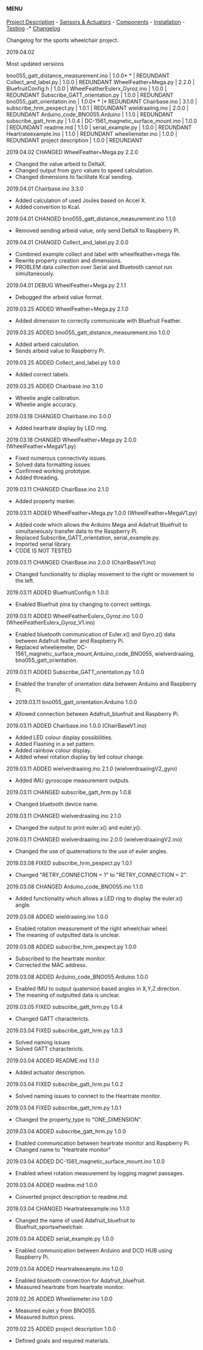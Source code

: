 #### MENU

[Project Description](README.md) - [Sensors & Actuators](SENSORS_ACTUATORS.md) - [Components](COMPONENTS.md) - [Installation](INSTALLATION.md) - [Testing](TESTING.md) -* [Changelog](CHANGELOG.md)

Changelog for the sports wheelchair project.

2019.04.02

Most updated versions

bno055_gatt_distance_measurement.ino |	1.0.0* * | REDUNDANT
Collect_and_label.py | 1.0.0 | REDUNDANT
WheelFeather+Mega.py | 2.2.0 |
BluefruitConfig.h | 1.0.0 |
WheelFeatherEulerx_Gyroz.ino | 1.0.0 | REDUNDANT
Subscribe_GATT_orientation.py | 1.0.0 | REDUNDANT
bno055_gatt_orientation.ino | 1.0.0* * |* REDUNDANT
Chairbase.ino | 3.1.0 |
subscribe_hrm_pexpect.py | 1.0.1 | REDUNDANT
wieldraaiing.ino | 2.0.0 | REDUNDANT
Arduino_code_BNO055.Arduino | 1.1.0 | REDUNDANT
subscribe_gatt_hrm.py | 1.0.4 |
DC-1561_magnetic_surface_mount.ino | 1.0.0 | REDUNDANT
readme.md | 1.1.0 |
serial_example.py | 1.0.0 | REDUNDANT
Heartrateexample.ino | 1.1.0 | REDUNDANT
wheeliemeter.ino | 1.0.0 | REDUNDANT
project description | 1.0.0 | REDUNDANT



2019.04.02 CHANGED WheelFeather+Mega.py 2.2.0
* Changed the value arbeid to DeltaX.
* Changed output from gyro values to speed calculation.
* Changed dimensions to facilitate Kcal sending.

2019.04.01 Chairbase.ino 3.3.0
* Added calculation of used Joules based on Accel X.
* Added convertion to Kcal.

2019.04.01 CHANGED bno055_gatt_distance_measurement.ino 1.1.0
* Removed sending arbeid value, only send DeltaX to Raspberry Pi.

2019.04.01 CHANGED Collect_and_label.py 2.0.0
* Combined example collect and label with wheelfeather+mega file.
* Rewrite property creation and dimensions.
* PROBLEM data collection over Serial and Bluetooth cannot run simultaneously.

2019.04.01 DEBUG WheelFeather+Mega.py 2.1.1
* Debugged the arbeid value format.

2019.03.25 ADDED WheelFeather+Mega.py 2.1.0
* Added dimension to correctly communicate with Bluefruit Feather.

2019.03.25 ADDED bno055_gatt_distance_measurement.ino 1.0.0
* Added arbeid calculation.
* Sends arbeid value to Raspberry Pi.

2019.03.25 ADDED Collect_and_label.py 1.0.0
* Added correct labels.

2019.03.25 ADDED Chairbase.ino 3.1.0
* Wheelie angle calibration.
* Wheelie angle accuracy.

2019.03.18 CHANGED Chairbase.ino 3.0.0
* Added heartrate display by LED ring.

2019.03.18 CHANGED WheelFeather+Mega.py 2.0.0 (WheelFeather+MegaV1.py)
* Fixed numerous connectivity issues.
* Solved data formatting issues.
* Confirmed working prototype.
* Added threading.

2019.03.11 CHANGED ChairBase.ino 2.1.0
* Added property marker.

2019.03.11 ADDED WheelFeather+Mega.py 1.0.0 (WheelFeather+MegaV1.py)
* Added code which allows the Arduino Mega and Adafruit Bluefruit to simultaneously transfer data to the Raspberry Pi.
* Replaced Subscribe_GATT_orientation, serial_example.py.
* Imported serial library
* CODE IS NOT TESTED

2019.03.11 CHANGED ChairBase.ino 2.0.0 (ChairBaseV1.ino)
* Changed functionality to display movement to the right or movement to the left.

2019.03.11 ADDED BluefruitConfig.h 1.0.0
* Enabled Bluefruit pins by changing to correct settings.

2019.03.11 ADDED WheelFeatherEulerx_Gyroz.ino 1.0.0 (WheelFeatherEulerx_Gyroz_V1.ino)
* Enabled bluetooth communication of Euler.x() and Gyro.z() data between Adafruit feather and Raspberry Pi.
* Replaced wheeliemeter, DC-1561_magnetic_surface_mount,Arduino_code_BNO055, wielverdraaiing, bno055_gatt_orientation.

2019.03.11 ADDED Subscribe_GATT_orientation.py 1.0.0
* Enabled the transfer of orientation data between Arduino and Raspberry Pi.

* 2019.03.11 bno055_gatt_orientation.Arduino 1.0.0
* Allowed connection between Adafruit_bluefruit and Raspberry Pi.

2019.03.11 ADDED Chairbase.ino 1.0.0 (ChairBaseV1.ino)
* Added LED colour display possibilities.
* Added Flashing in a set pattern.
* Added rainbow colour display.
* Added wheel rotation display by led colour change.

2019.03.11 ADDED wielverdraaiing.ino 2.1.0 (wielverdraaiingV2_gyro)
* Added IMU gyroscope measurement outputs.

2019.03.11 CHANGED subscribe_gatt_hrm.py 1.0.8
* Changed bluetooth device name.

2019.03.11 CHANGED wielverdraaiing.ino 2.1.0
* Changed the output to print euler.x() and euler.y().

2019.03.11 CHANGED wielverdraaiing.ino 2.0.0 (wielverdraaiingV2.ino)
* Changed the use of quaternations to the use of euler angles.

2019.03.08 FIXED subscribe_hrm_pexpect.py 1.0.1
* Changed "RETRY_CONNECTION = 1" to "RETRY_CONNECTION = 2".

2019.03.08 CHANGED Arduino_code_BNO055.ino 1.1.0
* Added functionality which allows a LED ring to display the euler.x() angle.

2019.03.08 ADDED wieldraaiing.ino 1.0.0
* Enabled rotation measurement of the right wheelchair wheel.
* The meaning of outputted data is unclear.

2019.03.08 ADDED subscribe_hrm_pexpect.py 1.0.0
* Subscribed to the heartrate monitor.
* Corrected the MAC address.

2019.03.08 ADDED Arduino_code_BNO055.Arduino 1.0.0
* Enabled IMU to output quaternion based angles in X,Y,Z direction.
* The meaning of outputted data is unclear.

2019.03.05 FIXED subscribe_gatt_hrm.py 1.0.4
* Changed GATT charactericts.

2019.03.04 FIXED subscribe_gatt_hrm.py 1.0.3
* Solved naming issues
* Solved GATT charactericts.

2019.03.04 ADDED README.md 1.1.0
* Added actuator description.

2019.03.04 FIXED subscribe_gatt_hrm.pu 1.0.2
* Solved naming issues to connect to the Heartrate monitor.

2019.03.04 FIXED subscribe_gatt_hrm.py 1.0.1
* Changed the property_type to "ONE_DIMENSION".

2019.03.04 ADDED subscribe_gatt_hrm.py 1.0.0
* Enabled communication between heartrate monitor and Raspberry Pi.
* Changed name to "Heartrate monitor"

2019.03.04 ADDED DC-1561_magnetic_surface_mount.ino 1.0.0
* Enabled wheel rotation measurement by logging magnet passages.

2019.03.04 ADDED readme.md 1.0.0
* Converted project description to readme.md.

2019.03.04 CHANGED Heartrateexample.ino 1.1.0
* Changed the name of used Adafruit_bluefruit to Bluefruit_sportswheelchair.

2019.03.04 ADDED serial_example.py 1.0.0
* Enabled communication between Arduino and DCD HUB using Raspberry Pi.

2019.03.04 ADDED Heartrateexample.ino 1.0.0
* Enabled bluetooth connection for Adafruit_bluefruit.
* Measured heartrate from heartrate monitor.

2019.02.26 ADDED Wheeliemeter.ino 1.0.0
* Measured euler.y from BNO055.
* Measured button press.

2019.02.25 ADDED project description 1.0.0
* Defined goals and required materials.
